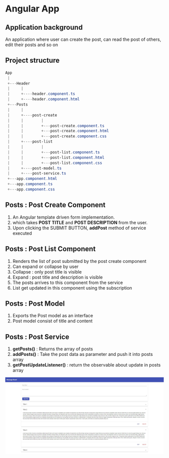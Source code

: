 # Angular App

## Application background

An application where user can create the post, can read the post of others, edit their posts and so on

## Project structure

~~~powershell
App
 |
 +---Header
 |	   |
 |	   +----header.component.ts
 |	   +----header.component.html
 +---Posts
 |	   |
 |	   +----post-create
 |	   |	    |
 |	   |	    +---post-create.component.ts
 |	   |	    +---post-create.component.html
 |	   |	    +---post-create.component.css
 |	   +----post-list
 |	   |		|
 |	   |		+---post-list.component.ts
 |	   |		+---post-list.component.html
 |	   |		+---post-list.component.css
 |	   +----post-model.ts
 |	   +----post-service.ts
 +---app.component.html
 +---app.component.ts
 +---app.component.css 
~~~

## Posts : Post Create Component

1. An Angular template driven form implementation.
2.  which takes **POST TITLE** and **POST DESCRIPTION** from the user.
3. Upon clicking the SUBMIT BUTTON, **addPost** method of service executed

## Posts : Post List Component

1. Renders the list of post submitted by the post create component
2. Can expand or collapse by user
3. Collapse : only post title is visible
4. Expand : post title and description is visible
5. The posts arrives to this component from the service
6. List get updated in this component using the subscription

## Posts : Post Model

1. Exports the Post model as an interface
2. Post model consist of title and content

## Posts : Post Service

1. **getPosts()** : Returns the array of posts
2. **addPosts()** : Take the post data as parameter and push it into posts array
3. **getPostUpdateListener()** : return the observable about update in posts array

![appFace](assets/appFace.JPG)








